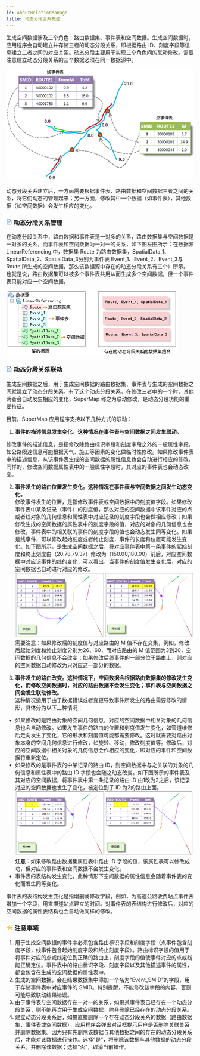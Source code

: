```yaml
---
id: AboutRelationManage
title: 动态分段关系概述
---
```

生成空间数据涉及三个角色：路由数据集、事件表和空间数据。生成空间数据时，应用程序会自动建立并存储三者的动态分段关系，即根据路由
ID、刻度字段等信息建立三者之间的对应关系。动态分段主要用于实现三个角色间的联动修改。需要注意建立动态分段关系的三个数据必须在同一数据源中。

![](img/SpatialData.png)   
  
动态分段关系建立后，一方面需要根据事件表、路由数据和空间数据三者之间的关系，将它们动态的管理起来；另一方面，修改其中一个数据（如事件表），其他数据（如空间数据）会发生相应的变化。

### ![](../img/read.gif) 动态分段关系管理

在动态分段关系中，路由数据和事件表是一对多的关系，路由数据集与空间数据是一对多的关系，而事件表和空间数据为一对一的关系，如下图左图所示：在数据源
LinearReferencing 中，数据集 Route
为路由数据集，SpatialData_1、SpatialData_2、SpatialData_3分别为事件表
Event_1、Event_2、Event_3与 Route
所生成的空间数据，那么该数据源中存在的动态分段关系有三个）所示。也就是说，路由数据集可以被多个事件表共用从而生成多个空间数据，但一个事件表只能对应一个空间数据。

![](img/DSexample.png)  

### ![](../img/read.gif) 动态分段关系联动

生成空间数据之后，用于生成空间数据的路由数据集、事件表与生成的空间数据之间就建立了动态分段关系。有了这个动态分段关系，在修改三者中的一个时，其他两者会自动发生相应的变化，SuperMap
称之为联动修改，是动态分段功能的重要特征。

目前，SuperMap 应用程序支持以下几种方式的联动：

1. **事件的描述信息发生变化。这种情况在事件表与空间数据之间发生联动。**

修改事件的描述信息，是指修改除路由标识字段和刻度字段之外的一般属性字段，如公路限速信息可能根据天气、施工等因素的变化做临时性修改。如果修改事件表中的描述信息，从该事件表生成的空间数据的属性信息也会自动进行相应的修改。同样的，修改空间数据属性表中的一般属性字段时，其对应的事件表也会动态改变。

2. **事件发生的路由位置发生变化。这种情况在事件表与空间数据之间发生动态变化。**  
修改事件发生的位置，是指修改事件表或空间数据中的刻度值字段。如果修改事件表中某条记录（事件）的刻度值，那么对应的空间数据中该事件对应的点或者线对象的几何信息和属性表中对应记录的刻度字段也会做相应修改；如果修改生成的空间数据的属性表中的刻度字段的值，对应的对象的几何信息也会修改，事件表中的相关联的事件的刻度字段的值也会动态发生同等变化。如果是线事件，可以修改起始刻度或者终止刻度，事件的长度和位置可能发生变化。如下图所示，是生成空间数据之后，将对应事件表中第一条事件的起始刻度和终止刻度由（20.78,79.37）修改为（150.00,180.00）前后，对应空间数据中对应该事件的线的变化，可以看出，当事件的刻度值发生变化后，对应的空间数据也自动进行对应的修改。  
![](img/RelationLink.png)     
需要注意：如果修改后的刻度值与对应路由的 M 值不存在交集，例如，修改后起始刻度和终止刻度分别为26、60，而对应路由的 M
值范围为3到20，空间数据的几何信息不会改变；如果修改后线事件的一部分位于路由上，则对应的空间数据自动修改为只对应这一部分的数据。

3. **事件发生的路由改变。这种情况下，空间数据会根据路由数据集的修改发生变化，而修改空间数据时，对应的路由数据不会发生变化；事件表与空间数据之间会发生联动修改。**  
这种情况适用于由于数据错误或者变更导致事件所发生的路由需要修改的情形，具体分为以下三种情况：

  * 如果修改的是路由对象的空间几何信息，对应的空间数据中相关对象的几何信息也会自动修改。如果发生事件的路由的位置和刻度值发生变化，如管道维修后走向发生了变化，它的形状和刻度值可能都需要修改。这时就需要对路由对象本身的空间几何信息进行修改，如旋转、移动，修改刻度值等。修改后，对应的空间数据中相关对象的几何信息会作相应的变化，即对应的事件和空间数据将重新定位。
  * 如果修改的是事件表的中某记录的路由 ID，则空间数据中与之关联的对象的几何信息和属性表中的路由 ID 字段也会随之动态改变。如下图所示的事件表及其对应的空间数据，将事件表中第一条记录的路由 ID 由1改为2之后，该记录对应的空间数据也发生了变化，被定位到了 ID 为2的路由上面。    
![](img/RelationLink2.png)    
**注意**：如果修改路由数据集属性表中路由 ID 字段的值，该属性表可以修改成功，但对应的事件表和空间数据不会发生变化。  
  * 事件表的表结构发生变化。此种情形下空间数据的属性信息会随着事件表的变化而发生同等变化。

事件表的表结构发生变化是指增删或修改字段，例如，为高速公路收费站点事件表增加一个字段，用来描述站点建立的时间。对事件表的表结构进行修改后，对应的空间数据的属性表结构也会自动做同样的修改。

### ![](../img/note.png)注意事项

1. 用于生成空间数据的事件中必须包含路由标识字段和刻度字段（点事件包含刻度字段，线事件包含起始刻度字段和终止刻度字段）。路由标识字段的值用于将事件对应的点或线定位到正确的路由上，刻度字段的值使事件对应的点或线能正确定位。事件表中的路由标识字段、刻度字段以及其他描述事件的属性，都会包含在生成的空间数据的属性表中。
2. 生成的空间数据，会在结果数据集中添加一个名为“Event_SMID”的字段，用于存储事件表中对应事件的 SMID。特别提醒，不能修改该字段的内容，否则可能导致联动结果错误。
3. 由于事件表与空间数据存在一对一的关系，如果某事件表已经存在一个动态分段关系，则不能再次用于生成空间数据，除非删除已经存在的动态分段关系。
4. 建立动态分段关系后，如果直接删除一个存在动态分段关系的数据（路由数据集、事件表或空间数据），应用程序会弹出对话框提示用户是否删除关联关系并删除数据集。因为只有先删除该数据与其他数据之间的存在的动态分段关系后，才能对该数据进行操作。选择“是”，将删除该数据与其他数据的动态分段关系，并删除该数据；选择“否”，取消当前操作。
